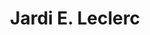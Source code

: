 ---
title: "Jardi E. Leclerc"
url: /saint-etienne-du-rouvray/jardi-e-leclerc/
shop: Garten-Center
---